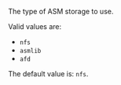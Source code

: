 The type of ASM storage to use.

Valid values are:
- `nfs`
- `asmlib`
- `afd`

The default value is: `nfs`.